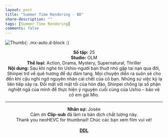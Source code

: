 ```yaml
---
layout: post
title: "Summer Time Rendering - BD"
share-description: ""
tags: [Summer Time Rendering]
comments: false
---
```


![Thumb](https://tpn-team.github.io/assets/img/SummerTimeRender_thumb.webp){: .mx-auto.d-block :}
<center>
<b>Số tập:</b> 25 <br>
<b>Studio:</b> OLM <br>
<b>Thể loại:</b> Action, Drama, Mystery, Supernatural, Thriller <br>
<b>Nội dung:</b> Sau khi nghe tin Ushio-người bạn thuở nhỏ gặp tai nạn qua đời, Shinpei trở về quê hương để dự đám tang. Mọi chuyện diễn ra suôn sẻ cho đến khi cậu nghi ngờ nguyên nhân cái chết của cô bạn. Những sự việc kỳ lạ liên tiếp xảy ra. Đối mặt với mặt tối của hòn đảo, Shinpei chống lại số phận nghiệt ngã của mình để thực hiện ý nguyện cuối cùng của Ushio – bảo vệ cô em gái Mio. <br>

<hr>

<b>Nhân sự:</b> Josée <br>
Cảm ơn <b>Clip-sub</b> đã làm ra bản dịch chất lượng này. <br>
Thank you </b>neoHEVC</b> for thumbnail! 
Chúc các bạn xem film vui vẻ!<br><br>
<b><a href="https://github.com/TPN-Team/TPN-Team-DDL/blob/master/Summer%20Time%20Render.md">DDL</a></b> <br>
</center>
<!-- excerpt-end -->
